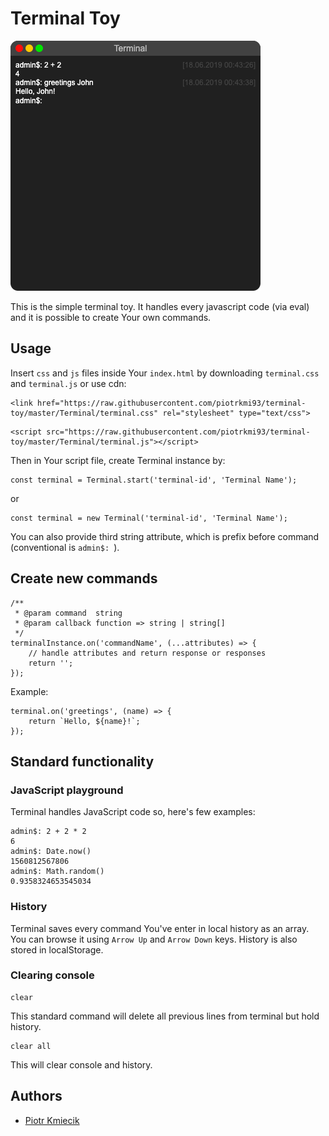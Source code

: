 # Terminal Toy

![Terminal](https://raw.githubusercontent.com/piotrkmi93/terminal-toy/master/Terminal/example/terminal.png)

This is the simple terminal toy. It handles every javascript code (via eval) and it is possible to create Your own commands.

## Usage

Insert `css` and `js` files inside Your `index.html` by downloading `terminal.css` and `terminal.js` or use cdn:

```
<link href="https://raw.githubusercontent.com/piotrkmi93/terminal-toy/master/Terminal/terminal.css" rel="stylesheet" type="text/css">
```

```
<script src="https://raw.githubusercontent.com/piotrkmi93/terminal-toy/master/Terminal/terminal.js"></script>
```

Then in Your script file, create Terminal instance by:

```
const terminal = Terminal.start('terminal-id', 'Terminal Name');
```

or

```
const terminal = new Terminal('terminal-id', 'Terminal Name');
```

You can also provide third string attribute, which is prefix before command (conventional is `admin$: `).

## Create new commands

```
/**
 * @param command  string
 * @param callback function => string | string[]
 */
terminalInstance.on('commandName', (...attributes) => {
    // handle attributes and return response or responses
    return '';
});
```

Example:
```
terminal.on('greetings', (name) => {
    return `Hello, ${name}!`;
});
```

## Standard functionality

### JavaScript playground

Terminal handles JavaScript code so, here's few examples:

```
admin$: 2 + 2 * 2
6
admin$: Date.now()
1560812567806
admin$: Math.random()
0.9358324653545034
```

### History

Terminal saves every command You've enter in local history as an array. You can browse it using `Arrow Up` and `Arrow Down` keys. History is also stored in localStorage. 

### Clearing console

```
clear
```

This standard command will delete all previous lines from terminal but hold history.

```
clear all
```

This will clear console and history.

## Authors
* [Piotr Kmiecik](https://github.com/piotrkmi93)

